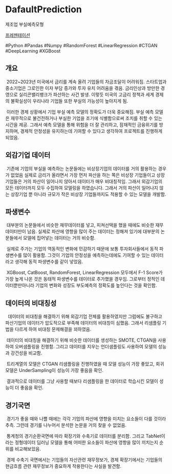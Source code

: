 # DafaultPrediction
제조업 부실예측모형

[프레젠테이션](https://drive.google.com/file/d/1zDc2yDMEBSEQNAloITOD9hiekjIrLScQ/view?usp=drive_link)

#Python #Pandas #Numpy #RandomForest #LinearRegression #CTGAN #DeepLearning #XGBoost

## 개요

 2022~2023년 미국에서 금리를 계속 올려 기업들의 자금조달이 어려워짐. 스타트업과 중소기업은 그로인한 이자 부담 증가와 투자 유치 어려움을 겪음. 금리인상과 방만한 경영으로 실리콘밸리뱅크가 파산하는 사건 발생. 이렇듯 미국의 고금리 정책과 세계 경제의 불확실성이 우리나라 기업들 또한 부실의 가능성이 높아지게 됨.

 이러한 경제 상황에서 기업 부실 예측 모델의 정확도가 더욱 중요해짐. 부실 예측 모델은 재무적으로 불건전하거나 부실한 기업을 조기에 식별함으로써 조치를 취할 수 있는 시간을 제공. 그래서 예측 모델을 통해 위험을 더 잘 관리하고, 잠재적인 금융위기를 방지하며, 경제적 안정성을 유지하는데 기여할 수 있다고 생각하여 프로젝트를 진행하게 되었음.

  

## 외감기업 데이터

 기존에 기업의 부실을 예측하는 논문들에는 비상장기업의 데이터를 거의 활용하는 경우가 없었음 실제로 금리가 올라면서 가장 먼저 파산을 하는 쪽은 비상장 기업들이고 상장 기업들은 거의 파산이 일어나지 않아서 데이터가 매우 비대칭적임. 그래서 외감기업의 모든 데이터까지 모두 수집하여 모델링을 하였습니다. 그래서 거의 파산이 일어나지 않는 상장기업 뿐 아니라 규모가 작은 비상장 기업들까지도 적용할 수 있는 모델을 개발함.

  

## 파생변수

 대부분의 논문들에서 비슷한 재무데이터를 넣고, 피쳐선택을 했을 때에도 비슷한 재무데이터만이 남음. 실제로 파산에 영향을 많이 주는 데이터는 정해져 있기에 대부분의 논문들에서 모델에 집어넣는 데이터는 거의 비슷함.

  
 실제로 주가는 기업의 역동적인 변화에 민감하기 때문에 보통 투자회사들에서 동적 파생변수를 많이 활용함. 그것이 기업의 안정성을 예측하는데에도 기여할 수 있는 데이터라고 생각해 동적 파생변수를 같이 넣었음.

  
 XGBoost, CatBoost, RandomForest, LinearRegression 모두에서 F-1 Score가 가장 높게 나온 것은 동태적 파생변수를 데이터로 추가했을 경우임. 그로부터 정적인 데이터뿐만아니라 기업의 변화와 성장도 부도예측의 정확도를 높인다는 것을 확인함.

  
  

## 데이터의 비대칭성

  데이터의 비대칭을 해결하기 위해 외감기업 전체를 활용하였지만 그럼에도 불구하고 파산기업의 데이터가 압도적으로 부족해 데이터의 비대칭이 심했음. 그래서 리샘플링 기법을 다르게 하여 비대칭 문제해결을 꾀하였음.

  
 데이터의 비대칭을 해결하기 위해 비슷한 데이터를 생성하는 SMOTE, CTGAN을 사용하여 오버샘플링을 진행함. 그리고 데이터를 지우는 언더샘플링도 사용하여 모델의 성능과 강건성을 비교함.

 트리계열의 모델은 CTGAN 리샘플링을 진행하였을 때 모델 성능이 가장 좋았고, 회귀모델은 UnderSampling이 성능이 가장 좋음을 확인.

  
 결과적으로 데이터를 그냥 사용할 때보다 리샘플링을 한 데이터로 학습시킨 모델이 성능이 더 좋음을 확인.

  

## 경기국면

 경기가 좋을 때와 나쁠 때에는 각각 기업의 파산에 영향을 미치는 요소들이 다를 것이라 추측. 그런데 경기를 나누어서 분석한 논문을 거의 찾을 수 없었음.

  
 통계청의 경기순환국면에 따라 확장기와 수축기로 데이터를 분리함. 그리고 TabNet이라는 정형데이터 딥러닝 모델을 통해 어떠한 요소들이 파산에 영향을 많이 끼치는지 순위를 비교해보았음.

  
 경제 수축기 국면에서는 기업들의 자산관련 재무정보가, 경제 확장기에서는 기업들의 현금흐름 관련 재무정보가 중요하게 작용한다는 사실을 발견함.
